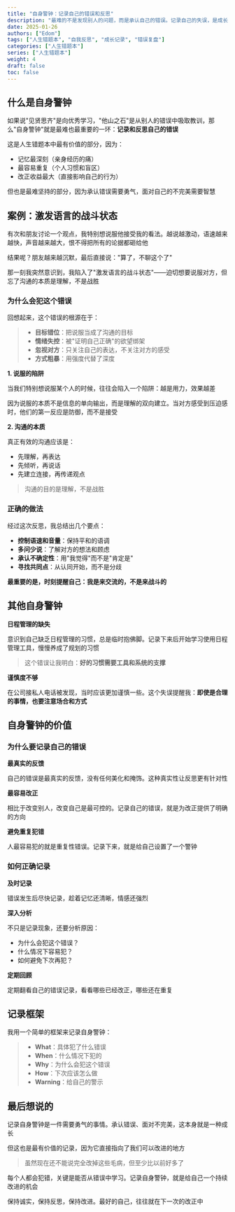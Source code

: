 ```yaml
---
title: "自身警钟：记录自己的错误和反思"
description: "最难的不是发现别人的问题，而是承认自己的错误。记录自己的失误，是成长最直接的方式"
date: 2025-01-26
authors: ["Edom"]
tags: ["人生错题本", "自我反思", "成长记录", "错误复盘"]
categories: ["人生错题本"]
series: ["人生错题本"]
weight: 4
draft: false
toc: false
---
```


## 什么是自身警钟

如果说"见贤思齐"是向优秀学习，"他山之石"是从别人的错误中吸取教训，那么"自身警钟"就是最难也最重要的一环：**记录和反思自己的错误**

这是人生错题本中最有价值的部分，因为：
- 记忆最深刻（亲身经历的痛）
- 最容易重复（个人习惯和盲区）
- 改正收益最大（直接影响自己的行为）

但也是最难坚持的部分，因为承认错误需要勇气，面对自己的不完美需要智慧

## 案例：激发语言的战斗状态

有次和朋友讨论一个观点，我特别想说服他接受我的看法。越说越激动，语速越来越快，声音越来越大，恨不得把所有的论据都砸给他

结果呢？朋友越来越沉默，最后直接说："算了，不聊这个了"

那一刻我突然意识到，我陷入了"激发语言的战斗状态"——迫切想要说服对方，但忘了沟通的本质是理解，不是战胜

### 为什么会犯这个错误

回想起来，这个错误的根源在于：

> - **目标错位**：把说服当成了沟通的目标
> - **情绪失控**：被"证明自己正确"的欲望绑架
> - **忽视对方**：只关注自己的表达，不关注对方的感受
> - **方式粗暴**：用强度代替了深度

**1. 说服的陷阱**

当我们特别想说服某个人的时候，往往会陷入一个陷阱：越是用力，效果越差

因为说服的本质不是信息的单向输出，而是理解的双向建立。当对方感受到压迫感时，他们的第一反应是防御，而不是接受

**2. 沟通的本质**

真正有效的沟通应该是：
- 先理解，再表达
- 先倾听，再说话
- 先建立连接，再传递观点

> 沟通的目的是理解，不是战胜

### 正确的做法

经过这次反思，我总结出几个要点：

- **控制语速和音量**：保持平和的语调
- **多问少说**：了解对方的想法和顾虑
- **承认不确定性**：用"我觉得"而不是"肯定是"
- **寻找共同点**：从认同开始，而不是分歧

**最重要的是，时刻提醒自己：我是来交流的，不是来战斗的**

## 其他自身警钟

**日程管理的缺失**

意识到自己缺乏日程管理的习惯，总是临时抱佛脚。记录下来后开始学习使用日程管理工具，慢慢养成了规划的习惯

> 这个错误让我明白：**好的习惯需要工具和系统的支撑**

**谨慎度不够**

在公司接私人电话被发现，当时应该更加谨慎一些。这个失误提醒我：**即使是合理的事情，也要注意场合和方式**

## 自身警钟的价值

### 为什么要记录自己的错误

**最真实的反馈**

自己的错误是最真实的反馈，没有任何美化和掩饰。这种真实性让反思更有针对性

**最容易改正**

相比于改变别人，改变自己是最可控的。记录自己的错误，就是为改正提供了明确的方向

**避免重复犯错**

人最容易犯的就是重复性错误。记录下来，就是给自己设置了一个警钟

### 如何正确记录

**及时记录**

错误发生后尽快记录，趁着记忆还清晰，情感还强烈

**深入分析**

不只是记录现象，还要分析原因：
- 为什么会犯这个错误？
- 什么情况下容易犯？
- 如何避免下次再犯？

**定期回顾**

定期翻看自己的错误记录，看看哪些已经改正，哪些还在重复

## 记录框架

我用一个简单的框架来记录自身警钟：

> - **What**：具体犯了什么错误
> - **When**：什么情况下犯的
> - **Why**：为什么会犯这个错误
> - **How**：下次应该怎么做
> - **Warning**：给自己的警示

## 最后想说的

记录自身警钟是一件需要勇气的事情。承认错误、面对不完美，这本身就是一种成长

但这也是最有价值的记录，因为它直接指向了我们可以改进的地方

> 虽然现在还不能说完全改掉这些毛病，但至少比以前好多了

每个人都会犯错，关键是能否从错误中学习。记录自身警钟，就是给自己一个持续改进的机会

保持诚实，保持反思，保持改进。最好的自己，往往就在下一次的改正中
